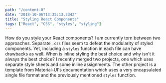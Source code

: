 ```yaml
---
path: "/content-0"
date: "2018-10-06T13:35:13.234Z"
title: "Styling React Components"
tags: ["React", "CSS", "styles", "styling"]
---
```


How do you style your React components?  I am currently torn between
two approaches.  Separate `.css` files seem to defeat the modularity of 
styled components.  Yet, including a `styles` function in each file
can have drawbacks as well.  When is inline styling the best choice
and why isn't it always the best choice?  I recently merged two projects, 
one which uses separate style sheets and some inline assignments.  The
other project is a template from Material-UI's documentation which uses
a very encapsulated single file format and the previously mentioned
`styles` function.  